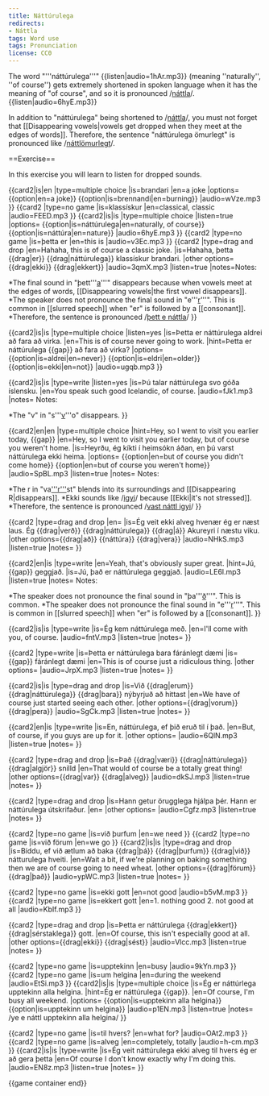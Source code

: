 ```yaml
---
title: Náttúrulega
redirects:
- Náttla
tags: Word use
tags: Pronunciation
license: CC0
---
```


<level b1/>

The word "'''náttúrulega'''" {{listen|audio=1hAr.mp3}} (meaning ''naturally'', ''of course'') gets extremely shortened in spoken language when it has the meaning of "of course", and so it is pronounced /<u>náttla</u>/. {{listen|audio=6hyE.mp3}}

In addition to "náttúrulega" being shortened to /<u>náttla</u>/, you must not forget that [[Disappearing vowels|vowels get dropped when they meet at the edges of words]]. Therefore, the sentence "náttúrulega ömurlegt" is pronounced like /<u>náttlömurlegt</u>/.

==Exercise==

In this exercise you will learn to listen for dropped sounds.

<!-- {{game container start|shuffle=no}}-->

{{card2|is|en
|type=multiple choice
|is=brandari
|en=a joke
|options=
{{option|en=a joke}}
{{option|is=brennandi|en=burning}}
|audio=wVze.mp3
}}
{{card2
|type=no game
|is=klassískur
|en=classical, classic
|audio=FEED.mp3
}}
{{card2|is|is
|type=multiple choice
|listen=true
|options=
{{option|is=náttúrulega|en=naturally, of course}}
{{option|is=náttúra|en=nature}}
|audio=6hyE.mp3
}}
{{card2
|type=no game
|is=þetta er
|en=this is
|audio=v3Ec.mp3
}}
{{card2
|type=drag and drop
|en=Hahaha, this is of course a classic joke.
|is=Hahaha, þetta {{drag|er}} {{drag|náttúrulega}} klassískur brandari.
|other options={{drag|ekki}} {{drag|ekkert}}
|audio=3qmX.mp3
|listen=true
|notes=Notes:

*The final sound in "þett'''<u>a</u>'''" disappears because when vowels meet at the edges of words, [[Disappearing vowels|the first vowel disappears]].
*The speaker does not pronounce the final sound in "e'''<u>r</u>'''". This is common in [[slurred speech]] when "er" is followed by a [[consonant]].
*Therefore, the sentence is pronounced /<u>þett e náttla</u>/
}}

{{card2|is|is
|type=multiple choice
|listen=yes
|is=Þetta er náttúrulega aldrei að fara að virka.
|en=This is of course never going to work.
|hint=Þetta er náttúrulega {{gap}} að fara að virka?
|options=
{{option|is=aldrei|en=never}}
{{option|is=eldri|en=older}}
{{option|is=ekki|en=not}}
|audio=ugqb.mp3
}}

{{card2|is|is
|type=write
|listen=yes
|is=Þú talar náttúrulega svo góða íslensku.
|en=You speak such good Icelandic, of course.
|audio=fJk1.mp3
|notes=
Notes:

*The "v" in "s'''<u>v</u>'''o" disappears.
}}

{{card2|en|en
|type=multiple choice
|hint=Hey, so I went to visit you earlier today, {{gap}}
|en=Hey, so I went to visit you earlier today, but of course you weren't home.
|is=Heyrðu, ég kíkti í heimsókn áðan, en þú varst náttúrulega ekki heima.
|options=
{{option|en=but of course you didn't come home}}
{{option|en=but of course you weren't home}}
|audio=SpBL.mp3
|listen=true
|notes=
Notes:

*The r in "va<u>'''r'''</u>st" blends into its surroundings and [[Disappearing R|disappears]].
*Ekki sounds like /<u>igyi</u>/ because [[Ekki|it's not stressed]].
*Therefore, the sentence is pronounced /<u>vast náttl igyi</u>/
}}

{{card2
|type=drag and drop
|en=
|is=Ég veit ekki alveg hvenær ég er næst laus. Ég {{drag|verð}} {{drag|náttúrulega}} {{drag|á}} Akureyri í næstu viku.
|other options={{drag|að}} {{náttúra}} {{drag|vera}}
|audio=NHkS.mp3
|listen=true
|notes=
}}

{{card2|en|is
|type=write
|en=Yeah, that's obviously super great.
|hint=Jú, {{gap}} geggjað.
|is=Jú, það er náttúrulega geggjað.
|audio=LE6l.mp3
|listen=true
|notes=
Notes:

*The speaker does not pronounce the final sound in "þa'''<u>ð</u>'''". This is common.
*The speaker does not pronounce the final sound in "e'''<u>r</u>'''". This is common in [[slurred speech]] when "er" is followed by a [[consonant]].
}}

{{card2|is|is
|type=write
|is=Ég kem náttúrulega með.
|en=I'll come with you, of course.
|audio=fntV.mp3
|listen=true
|notes=
}}

{{card2
|type=write
|is=Þetta er náttúrulega bara fáránlegt dæmi
|is={{gap}} fáránlegt dæmi
|en=This is of course just a ridiculous thing.
|other options=
|audio=JrpX.mp3
|listen=true
|notes=
}}

{{card2|is|is
|type=drag and drop
|is=Við {{drag|erum}} {{drag|náttúrulega}} {{drag|bara}} nýbyrjuð að hittast
|en=We have of course just started seeing each other.
|other options={{drag|vorum}} {{drag|pera}}
|audio=SgCk.mp3
|listen=true
|notes=
}}

{{card2|en|is
|type=write
|is=En, náttúrulega, ef þið eruð til í það.
|en=But, of course, if you guys are up for it.
|other options=
|audio=6QlN.mp3
|listen=true
|notes=
}}

{{card2
|type=drag and drop
|is=Það {{drag|væri}} {{drag|náttúrulega}} {{drag|algjör}} snilld
|en=That would of course be a totally great thing!
|other options={{drag|var}} {{drag|alveg}}
|audio=dkSJ.mp3
|listen=true
|notes=
}}

{{card2
|type=drag and drop
|is=Hann getur örugglega hjálpa þér. Hann er náttúrulega útskrifaður.
|en=
|other options=
|audio=Cgfz.mp3
|listen=true
|notes=
}}

{{card2
|type=no game
|is=við þurfum
|en=we need
}}
{{card2
|type=no game
|is=við förum
|en=we go
}}
{{card2|is|is
|type=drag and drop
|is=Bíddu, ef við ætlum að baka {{drag|þá}} {{drag|þurfum}} {{drag|við}} nátturulega hveiti.
|en=Wait a bit, if we're planning on baking something then we are of course going to need wheat.
|other options={{drag|förum}} {{drag|það}}
|audio=ypWC.mp3
|listen=true
|notes=
}}

{{card2
|type=no game
|is=ekki gott
|en=not good
|audio=b5vM.mp3
}}
{{card2
|type=no game
|is=ekkert gott
|en=1. nothing good 2. not good at all
|audio=KbIf.mp3
}}

{{card2
|type=drag and drop
|is=Þetta er náttúrulega {{drag|ekkert}} {{drag|sérstaklega}} gott.
|en=Of course, this isn't especially good at all.
|other options={{drag|ekki}} {{drag|sést}}
|audio=Vlcc.mp3
|listen=true
|notes=
}}

{{card2
|type=no game
|is=upptekinn
|en=busy
|audio=9kYn.mp3
}}
{{card2
|type=no game
|is=um helgina
|en=during the weekend
|audio=EtSi.mp3
}}
{{card2|is|is
|type=multiple choice
|is=Ég er náttúrlega upptekinn alla helgina.
|hint=Ég er náttúrulega {{gap}}.
|en=Of course, I'm busy all weekend.
|options=
{{option|is=upptekinn alla helgina}}
{{option|is=upptekinn um helgina}}
|audio=p1EN.mp3
|listen=true
|notes=
/ye e náttl upptekinn alla helgina/
}}

{{card2
|type=no game
|is=til hvers?
|en=what for?
|audio=OAt2.mp3
}}
{{card2
|type=no game
|is=alveg
|en=completely, totally
|audio=h-cm.mp3
}}
{{card2|is|is
|type=write
|is=Ég veit náttúrulega ekki alveg til hvers ég er að gera þetta
|en=Of course I don't know exactly why I'm doing this.
|audio=EN8z.mp3
|listen=true
|notes=
}}

{{game container end}}

